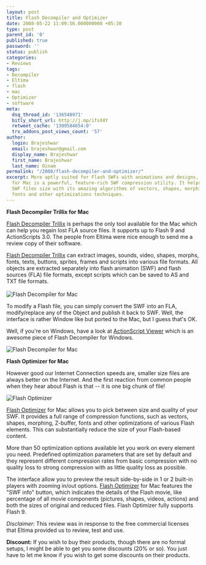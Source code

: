 ```yaml
---
layout: post
title: Flash Decompiler and Optimizer
date: 2008-05-22 11:09:56.000000000 +05:30
type: post
parent_id: '0'
published: true
password: ''
status: publish
categories:
- Reviews
tags:
- Decompiler
- Eltima
- flash
- mac
- Optimizer
- software
meta:
  dsq_thread_id: '136548971'
  bitly_short_url: http://j.mp/ifsX4Y
  retweet_cache: '1309584654:0'
  trx_addons_post_views_count: '57'
author:
  login: Brajeshwar
  email: brajeshwar@gmail.com
  display_name: Brajeshwar
  first_name: Brajeshwar
  last_name: Oinam
permalink: "/2008/flash-decompiler-and-optimizer/"
excerpt: More aptly suited for Flash SWFs with animations and designs, Flash Optimizer
  for Mac is a powerful, feature-rich SWF compression utility. It helps to reduce
  SWF files size with its amazing algorithms of vectors, shapes, morphing, Z-buffer,
  fonts and other optimizations techniques.
---
```

<p><strong>Flash Decompiler Trillix for Mac</strong></p>
<p><a href="http://www.flash-decompiler.com/mac.html">Flash Decompiler Trillix</a> is perhaps the only tool available for the Mac which can help you regain lost FLA source files. It supports up to Flash 9 and ActionScripts 3.0. The people from Eltima were nice enough to send me a review copy of their software.</p>
<p><a href="http://www.flash-decompiler.com/mac.html">Flash Decompiler Trillix</a> can extract images, sounds, video, shapes, morphs, fonts, texts, buttons, sprites, frames and scripts into various file formats. All objects are extracted separately into flash animation (SWF) and flash sources (FLA) file formats, except scripts which can be saved to AS and TXT file formats.<br />
<!--more--><br />
<img src="{{ site.baseurl }}/assets/2008/05/flash-decompiler-screen01.jpg" alt="Flash Decompiler for Mac" style="border: 0 none; float: none;" /></p>
<p>To modify a Flash file, you can simply convert the SWF into an FLA, modify/replace any of the Object and publish it back to SWF. Well, the interface is rather Window like but ported to the Mac, but I guess that's OK.</p>
<p>Well, if you're on Windows, have a look at <a href="http://www.brajeshwar.com/2003/actionscript-viewer-40-review/">ActionScript Viewer</a> which is an awesome piece of Flash Decompiler for Windows.</p>
<p><img src="{{ site.baseurl }}/assets/2008/05/flash-decompiler-screen02.jpg" alt="Flash Decompiler for Mac" style="border: 0 none; float: none;" /></p>
<p><strong>Flash Optimizer for Mac</strong></p>
<p>However good our Internet Connection speeds are, smaller size files are always better on the Internet. And the first reaction from common people when they hear about Flash is that -- it is one big chunk of file!</p>
<p><img src="{{ site.baseurl }}/assets/2008/05/flash-optimizer-screen01.jpg" alt="Flash Optimizer" style="border: 0 none; float: none;" /></p>
<p><a href="http://mac.eltima.com/swf-compressor.html">Flash Optimizer</a> for Mac allows you to pick between size and quality of your SWF. It provides a full range of compression functions, such as vectors, shapes, morphing, Z-buffer, fonts and other optimizations of various Flash elements. This can substantially reduce the size of your Flash-based content.</p>
<p>More than 50 optimization options available let you work on every element you need. Predefined optimization parameters that are set by default and they represent different compression rates from basic compression with no quality loss to strong compression with as little quality loss as possible.</p>
<p>The interface allow you to preview the result side-by-side in 1 or 2 built-in players with zooming in/out options. <a href="http://mac.eltima.com/swf-compressor.html">Flash Optimizer</a> for Mac features the "SWF info" button, which indicates the details of the Flash movie, like percentage of all movie components (pictures, shapes, videos, actions) and both the sizes of original and reduced files. Flash Optimizer fully supports Flash 9.</p>
<p><em>Disclaimer:</em> This review was in response to the free commercial licenses that Eltima provided us to review, test and use.</p>
<p><strong>Discount:</strong> If you wish to buy their products, though there are no formal setups, I might be able to get you some discounts (20% or so). You just have to let me know if you wish to get some discounts on their products.</p>
